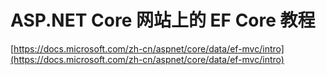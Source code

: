 # ASP.NET Core 网站上的 EF Core 教程

[https://docs.microsoft.com/zh-cn/aspnet/core/data/ef-mvc/intro](https://docs.microsoft.com/zh-cn/aspnet/core/data/ef-mvc/intro)